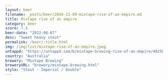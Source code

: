 ```yaml
---
layout: beer
filename: _posts/beer/2016-11-09-mixtape-rise-of-an-empire.md
title: Mixtape rise of an empire
category: beer
score: 7.5
beer-date: "2022-08-07"
desc: "Sweet heavy stout"
permalink: /beer/:title.html
img: /img/list/mixtape-rise-of-an-empire.jpeg
untappd: "https://untappd.com/b/mixtape-brewing-rise-of-an-empire/4825647"
country: "Australia"
brewery: "Mixtape Brewing"
breweryURL: "brewery/mixtape-brewing.html"
style: "Stout - Imperial / Double"
---
```


